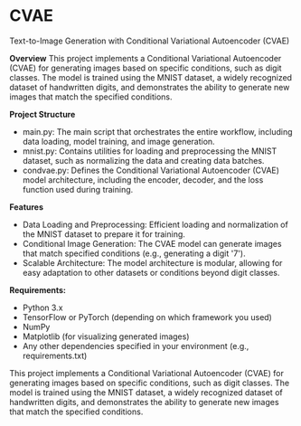 # CVAE
Text-to-Image Generation with Conditional Variational Autoencoder (CVAE)

**Overview**
This project implements a Conditional Variational Autoencoder (CVAE) for generating images based on specific conditions, such as digit classes. The model is trained using the MNIST dataset, a widely recognized dataset of handwritten digits, and demonstrates the ability to generate new images that match the specified conditions.

**Project Structure**
- main.py: The main script that orchestrates the entire workflow, including data loading, model training, and image generation.
- mnist.py: Contains utilities for loading and preprocessing the MNIST dataset, such as normalizing the data and creating data batches.
- condvae.py: Defines the Conditional Variational Autoencoder (CVAE) model architecture, including the encoder, decoder, and the loss function used during training.

**Features**
- Data Loading and Preprocessing: Efficient loading and normalization of the MNIST dataset to prepare it for training.
- Conditional Image Generation: The CVAE model can generate images that match specified conditions (e.g., generating a digit '7').
- Scalable Architecture: The model architecture is modular, allowing for easy adaptation to other datasets or conditions beyond digit classes.

**Requirements:**
- Python 3.x
- TensorFlow or PyTorch (depending on which framework you used)
- NumPy
- Matplotlib (for visualizing generated images)
- Any other dependencies specified in your environment (e.g., requirements.txt)


This project implements a Conditional Variational Autoencoder (CVAE) for generating images based on specific conditions, such as digit classes. The model is trained using the MNIST dataset, a widely recognized dataset of handwritten digits, and demonstrates the ability to generate new images that match the specified conditions.
